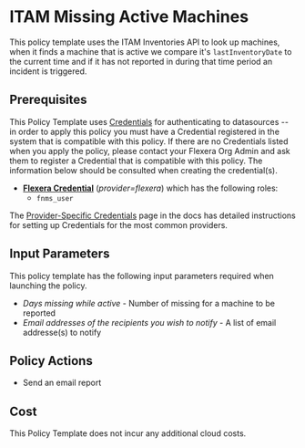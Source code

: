 # ITAM Missing Active Machines

This policy template uses the ITAM Inventories API to look up machines, when it finds a machine that is active we compare it's `lastInventoryDate` to the current time and
if it has not reported in during that time period an incident is triggered.

## Prerequisites

This Policy Template uses [Credentials](https://docs.flexera.com/flexera/EN/Automation/ManagingCredentialsExternal.htm) for authenticating to datasources -- in order to apply this policy you must have a Credential registered in the system that is compatible with this policy. If there are no Credentials listed when you apply the policy, please contact your Flexera Org Admin and ask them to register a Credential that is compatible with this policy. The information below should be consulted when creating the credential(s).

- [**Flexera Credential**](https://docs.flexera.com/flexera/EN/Automation/ProviderCredentials.htm) (*provider=flexera*) which has the following roles:
  - `fnms_user`

The [Provider-Specific Credentials](https://docs.flexera.com/flexera/EN/Automation/ProviderCredentials.htm) page in the docs has detailed instructions for setting up Credentials for the most common providers.

## Input Parameters

This policy template has the following input parameters required when launching the policy.

- *Days missing while active* - Number of missing for a machine to be reported
- *Email addresses of the recipients you wish to notify* - A list of email addresse(s) to notify

## Policy Actions

- Send an email report

## Cost

This Policy Template does not incur any additional cloud costs.
